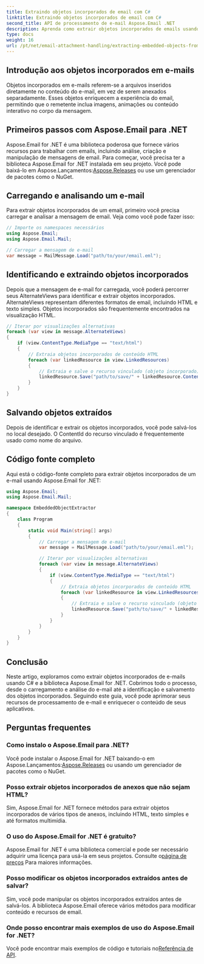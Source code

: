 ```yaml
---
title: Extraindo objetos incorporados de email com C#
linktitle: Extraindo objetos incorporados de email com C#
second_title: API de processamento de e-mail Aspose.Email .NET
description: Aprenda como extrair objetos incorporados de emails usando C# e Aspose.Email for .NET. Guia passo a passo com exemplos de código.
type: docs
weight: 16
url: /pt/net/email-attachment-handling/extracting-embedded-objects-from-email-with-csharp/
---
```


## Introdução aos objetos incorporados em e-mails

Objetos incorporados em e-mails referem-se a arquivos inseridos diretamente no conteúdo do e-mail, em vez de serem anexados separadamente. Esses objetos enriquecem a experiência do email, permitindo que o remetente inclua imagens, animações ou conteúdo interativo no corpo da mensagem.

## Primeiros passos com Aspose.Email para .NET

 Aspose.Email for .NET é uma biblioteca poderosa que fornece vários recursos para trabalhar com emails, incluindo análise, criação e manipulação de mensagens de email. Para começar, você precisa ter a biblioteca Aspose.Email for .NET instalada em seu projeto. Você pode baixá-lo em Aspose.Lançamentos:[Aspose.Releases](https://releases.aspose.com/email/net/) ou use um gerenciador de pacotes como o NuGet.

## Carregando e analisando um e-mail

Para extrair objetos incorporados de um email, primeiro você precisa carregar e analisar a mensagem de email. Veja como você pode fazer isso:

```csharp
// Importe os namespaces necessários
using Aspose.Email;
using Aspose.Email.Mail;

// Carregar a mensagem de e-mail
var message = MailMessage.Load("path/to/your/email.eml");
```

## Identificando e extraindo objetos incorporados

Depois que a mensagem de e-mail for carregada, você poderá percorrer seus AlternateViews para identificar e extrair objetos incorporados. AlternateViews representam diferentes formatos de email, incluindo HTML e texto simples. Objetos incorporados são frequentemente encontrados na visualização HTML.

```csharp
// Iterar por visualizações alternativas
foreach (var view in message.AlternateViews)
{
    if (view.ContentType.MediaType == "text/html")
    {
        // Extraia objetos incorporados de conteúdo HTML
        foreach (var linkedResource in view.LinkedResources)
        {
            // Extraia e salve o recurso vinculado (objeto incorporado)
            linkedResource.Save("path/to/save/" + linkedResource.ContentId);
        }
    }
}
```

## Salvando objetos extraídos

Depois de identificar e extrair os objetos incorporados, você pode salvá-los no local desejado. O ContentId do recurso vinculado é frequentemente usado como nome do arquivo.

## Código fonte completo

Aqui está o código-fonte completo para extrair objetos incorporados de um e-mail usando Aspose.Email for .NET:

```csharp
using Aspose.Email;
using Aspose.Email.Mail;

namespace EmbeddedObjectExtractor
{
    class Program
    {
        static void Main(string[] args)
        {
            // Carregar a mensagem de e-mail
            var message = MailMessage.Load("path/to/your/email.eml");

            // Iterar por visualizações alternativas
            foreach (var view in message.AlternateViews)
            {
                if (view.ContentType.MediaType == "text/html")
                {
                    // Extraia objetos incorporados de conteúdo HTML
                    foreach (var linkedResource in view.LinkedResources)
                    {
                        // Extraia e salve o recurso vinculado (objeto incorporado)
                        linkedResource.Save("path/to/save/" + linkedResource.ContentId);
                    }
                }
            }
        }
    }
}
```

## Conclusão

Neste artigo, exploramos como extrair objetos incorporados de e-mails usando C# e a biblioteca Aspose.Email for .NET. Cobrimos todo o processo, desde o carregamento e análise do e-mail até a identificação e salvamento dos objetos incorporados. Seguindo este guia, você pode aprimorar seus recursos de processamento de e-mail e enriquecer o conteúdo de seus aplicativos.

## Perguntas frequentes

### Como instalo o Aspose.Email para .NET?

 Você pode instalar o Aspose.Email for .NET baixando-o em Aspose.Lançamentos:[Aspose.Releases](https://releases.aspose.com/email/net/) ou usando um gerenciador de pacotes como o NuGet. 

### Posso extrair objetos incorporados de anexos que não sejam HTML?

Sim, Aspose.Email for .NET fornece métodos para extrair objetos incorporados de vários tipos de anexos, incluindo HTML, texto simples e até formatos multimídia.

### O uso do Aspose.Email for .NET é gratuito?

 Aspose.Email for .NET é uma biblioteca comercial e pode ser necessário adquirir uma licença para usá-la em seus projetos. Consulte o[página de preços](https://purchase.aspose.com/pricing/email/net) Para maiores informações.

### Posso modificar os objetos incorporados extraídos antes de salvar?

Sim, você pode manipular os objetos incorporados extraídos antes de salvá-los. A biblioteca Aspose.Email oferece vários métodos para modificar conteúdo e recursos de email.

### Onde posso encontrar mais exemplos de uso do Aspose.Email for .NET?

 Você pode encontrar mais exemplos de código e tutoriais no[Referência de API](https://reference.aspose.com/email/net/). 